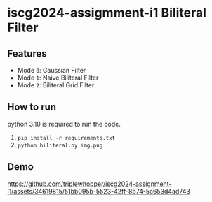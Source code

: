 # iscg2024-assigmment-i1 Biliteral Filter
## Features
- Mode `0`: Gaussian Filter
- Mode `1`: Naive Biliteral Filter
- Mode `2`: Biliteral Grid Filter

## How to run
python 3.10 is required to run the code. 
1. `pip install -r requirements.txt`
2. `python biliteral.py img.png`
## Demo

https://github.com/triplewhopper/iscg2024-assignment-i1/assets/34619815/51bb095b-5523-42ff-8b74-5a653d4ad743

